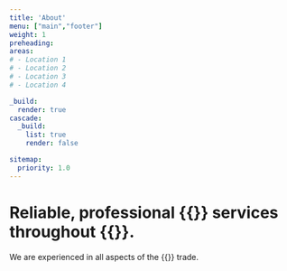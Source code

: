 ```yaml
---
title: 'About'
menu: ["main","footer"]
weight: 1
preheading: 
areas:
# - Location 1
# - Location 2
# - Location 3
# - Location 4

_build:
  render: true
cascade:
  _build:
    list: true
    render: false

sitemap:
  priority: 1.0
---
```


# Reliable, professional **{{<industry>}} services** throughout {{<county>}}.

We are experienced in all aspects of the {{<industry>}} trade.
